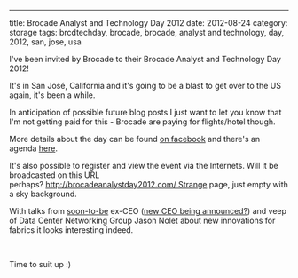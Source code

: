 ---
title: Brocade Analyst and Technology Day 2012
date: 2012-08-24
category: storage
tags: brcdtechday, brocade, brocade, analyst and technology, day, 2012, san, jose, usa

I've been invited by Brocade to their Brocade Analyst and Technology Day 2012!

It's in San José, California and it's going to be a blast to get over to the US again, it's been a while.

In anticipation of possible future blog posts I just want to let you know that I'm not getting paid for this - Brocade are paying for flights/hotel though.

More details about the day can be found [on facebook](https://www.facebook.com/events/467575053272733/ "Brocade Analyst and Technology Day") and there's an agenda [here](http://bit.ly/MhwDEw. "agenda").

It's also possible to register and view the event via the Internets. Will it be broadcasted on this URL perhaps? http://brocadeanalystday2012.com/ Strange page, just empty with a sky background.

With talks from [soon-to-be](http://www.theregister.co.uk/2012/08/17/brocade_klayko_to_go/ "on el reg") ex-CEO ([new CEO being announced?](http://money.msn.com/top-stocks/post.aspx?post=f38b5073-95a8-4909-bf93-fa9c01a1b42a "on msn.com ...")) and veep of Data Center Networking Group Jason Nolet about new innovations for fabrics it looks interesting indeed.

 

Time to suit up :)
